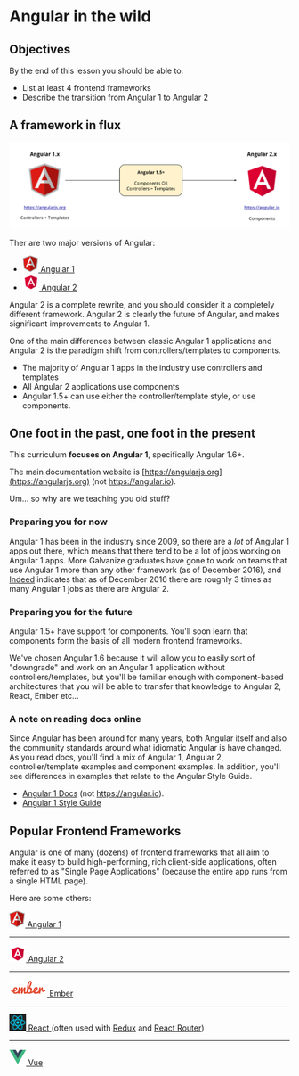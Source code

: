 # Angular in the wild

## Objectives

By the end of this lesson you should be able to:

- List at least 4 frontend frameworks
- Describe the transition from Angular 1 to Angular 2

## A framework in flux

![](images/angular-versions.svg)

Ther are two major versions of Angular:

<ul>
  <li>
    <a href="https://angularjs.org/">
      <img src="images/logos/angular-1.png" height="30px" />
      Angular 1
    </a>
  </li>

  <li>
    <a href="https://angular.io/">
      <img src="images/logos/angular-2.svg" height="30px" />
      Angular 2
    </a>
  </li>
</ul>

Angular 2 is a complete rewrite, and you should consider it a completely different framework.  Angular 2 is clearly the future of Angular, and makes significant improvements to Angular 1.

One of the main differences between classic Angular 1 applications and Angular 2 is the paradigm shift from controllers/templates to components.

- The majority of Angular 1 apps in the industry use controllers and templates
- All Angular 2 applications use components
- Angular 1.5+ can use either the controller/template style, or use components.

## One foot in the past, one foot in the present

This curriculum **focuses on Angular 1**, specifically Angular 1.6+.

The main documentation website is [https://angularjs.org](https://angularjs.org) (not https://angular.io).

Um... so why are we teaching you old stuff?

### Preparing you for now

Angular 1 has been in the industry since 2009, so there are a _lot_ of Angular 1 apps out there, which means that there tend to be a lot of jobs working on Angular 1 apps.  More Galvanize graduates have gone to work on teams that use Angular 1 more than any other framework (as of December 2016), and [Indeed](http://www.indeed.com/jobtrends/q-Angular-2-q-Angular.html) indicates that as of December 2016 there are roughly 3 times as many Angular 1 jobs as there are Angular 2.

### Preparing you for the future

Angular 1.5+ have support for components.  You'll soon learn that components form the basis of all modern frontend frameworks.

We've chosen Angular 1.6 because it will allow you to easily sort of "downgrade" and work on an Angular 1 application without controllers/templates, but you'll be familiar enough with component-based architectures that you will be able to transfer that knowledge to Angular 2, React, Ember etc...

### A note on reading docs online

Since Angular has been around for many years, both Angular itself and also the community standards around what idiomatic Angular is have changed.  As you read docs, you'll find a mix of Angular 1, Angular 2, controller/template examples and component examples.  In addition, you'll see differences in examples that relate to the Angular Style Guide.

- [Angular 1 Docs](https://angularjs.org) (not https://angular.io).
- [Angular 1 Style Guide](https://github.com/johnpapa/angular-styleguide/tree/master/a1)

## Popular Frontend Frameworks

Angular is one of many (dozens) of frontend frameworks that all aim to make it easy to build high-performing, rich client-side applications, often referred to as "Single Page Applications" (because the entire app runs from a single HTML page).

Here are some others:

<a href="https://angularjs.org/">
  <img src="images/logos/angular-1.png" height="30px" />
  Angular 1
</a>

---

<a href="https://angular.io/">
  <img src="images/logos/angular-2.svg" height="30px" />
  Angular 2
</a>

---

<a href="">
  <img src="images/logos/ember.png" height="30px" />
  Ember
</a>

---

<a href="">
  <img src="images/logos/react.svg" height="30px" />
  React
</a>
(often used with <a href="">Redux</a> and <a href="">React Router</a>)

---

<a href="">
  <img src="images/logos/vue.png" height="30px" />
  Vue
</a>
